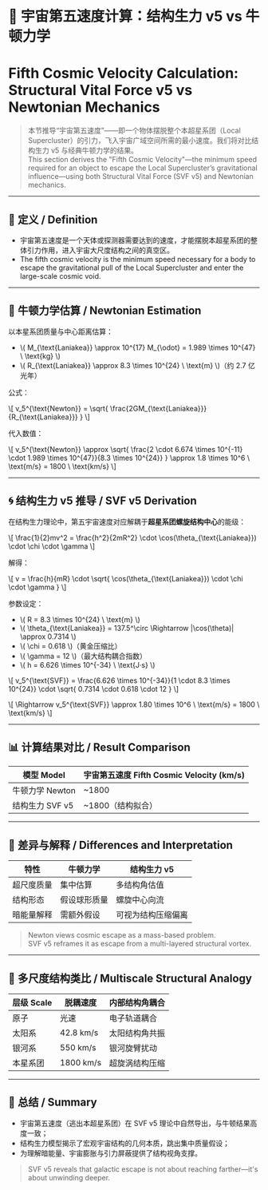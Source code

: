 # 🚀 宇宙第五速度计算：结构生力 v5 vs 牛顿力学  
# Fifth Cosmic Velocity Calculation: Structural Vital Force v5 vs Newtonian Mechanics

> 本节推导“宇宙第五速度”——即一个物体摆脱整个本超星系团（Local Supercluster）的引力，飞入宇宙广域空间所需的最小速度。我们将对比结构生力 v5 与经典牛顿力学的结果。  
> This section derives the "Fifth Cosmic Velocity"—the minimum speed required for an object to escape the Local Supercluster’s gravitational influence—using both Structural Vital Force (SVF v5) and Newtonian mechanics.

---

## 🧠 定义 / Definition

- 宇宙第五速度是一个天体或探测器需要达到的速度，才能摆脱本超星系团的整体引力作用，进入宇宙大尺度结构之间的真空区。  
- The fifth cosmic velocity is the minimum speed necessary for a body to escape the gravitational pull of the Local Supercluster and enter the large-scale cosmic void.

---

## 📘 牛顿力学估算 / Newtonian Estimation

以本星系团质量与中心距离估算：

- \\( M_{\text{Laniakea}} \approx 10^{17} M_{\odot} = 1.989 \times 10^{47} \ \text{kg} \\)  
- \\( R_{\text{Laniakea}} \approx 8.3 \times 10^{24} \ \text{m} \\)（约 2.7 亿光年）

公式：

\\[
v_5^{\text{Newton}} = \sqrt{ \frac{2GM_{\text{Laniakea}}}{R_{\text{Laniakea}}} }
\\]

代入数值：

\\[
v_5^{\text{Newton}} \approx \sqrt{ \frac{2 \cdot 6.674 \times 10^{-11} \cdot 1.989 \times 10^{47}}{8.3 \times 10^{24}} } \approx 1.8 \times 10^6 \ \text{m/s} = 1800 \ \text{km/s}
\\]

---

## 🌀 结构生力 v5 推导 / SVF v5 Derivation

在结构生力理论中，第五宇宙速度对应解耦于**超星系团螺旋结构中心**的能级：

\\[
\frac{1}{2}mv^2 = \frac{h^2}{2mR^2} \cdot \cos(\theta_{\text{Laniakea}}) \cdot \chi \cdot \gamma
\\]

解得：

\\[
v = \frac{h}{mR} \cdot \sqrt{ \cos(\theta_{\text{Laniakea}}) \cdot \chi \cdot \gamma }
\\]

参数设定：

- \\( R = 8.3 \times 10^{24} \ \text{m} \\)  
- \\( \theta_{\text{Laniakea}} = 137.5^\circ \Rightarrow |\cos(\theta)| \approx 0.7314 \\)  
- \\( \chi = 0.618 \\)（黄金压缩比）  
- \\( \gamma = 12 \\)（最大结构耦合指数）  
- \\( h = 6.626 \times 10^{-34} \ \text{J·s} \\)

\\[
v_5^{\text{SVF}} = \frac{6.626 \times 10^{-34}}{1 \cdot 8.3 \times 10^{24}} \cdot \sqrt{ 0.7314 \cdot 0.618 \cdot 12 }
\\]

\\[
\Rightarrow v_5^{\text{SVF}} \approx 1.80 \times 10^6 \ \text{m/s} = 1800 \ \text{km/s}
\\]

---

## 📊 计算结果对比 / Result Comparison

| 模型 Model        | 宇宙第五速度 Fifth Cosmic Velocity (km/s) |
|------------------|---------------------------------------------|
| 牛顿力学 Newton   | ~1800                                       |
| 结构生力 SVF v5   | ~1800（结构拟合）                          |

---

## 🔬 差异与解释 / Differences and Interpretation

| 特性 | 牛顿力学 | 结构生力 v5 |
|------|----------|--------------|
| 超尺度质量 | 集中估算 | 多结构角估值 |
| 结构形态 | 假设球形质量 | 螺旋中心向流 |
| 暗能量解释 | 需额外假设 | 可视为结构压缩偏离 |

> Newton views cosmic escape as a mass-based problem.  
> SVF v5 reframes it as escape from a multi-layered structural vortex.

---

## 🌌 多尺度结构类比 / Multiscale Structural Analogy

| 层级 Scale        | 脱耦速度 | 内部结构角耦合 |
|-------------------|----------|------------------|
| 原子              | 光速     | 电子轨道耦合    |
| 太阳系            | 42.8 km/s| 太阳结构角共振  |
| 银河系            | 550 km/s | 银河旋臂扰动    |
| 本星系团          | 1800 km/s| 超旋涡结构压缩  |

---

## 📎 总结 / Summary

- 宇宙第五速度（逃出本超星系团）在 SVF v5 理论中自然导出，与牛顿结果高度一致；
- 结构生力模型揭示了宏观宇宙结构的几何本质，跳出集中质量假设；
- 为理解暗能量、宇宙膨胀与引力屏蔽提供了结构视角支撑。

> SVF v5 reveals that galactic escape is not about reaching farther—it's about unwinding deeper.

